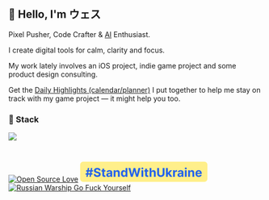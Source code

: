 ## 👋 Hello, I'm ウェス

Pixel Pusher, Code Crafter & [AI](https://huggingface.co/) Enthusiast.

I create digital tools for calm, clarity and focus.

My work lately involves an iOS project, indie game project and some product design consulting.

Get the [Daily Highlights (calendar/planner)](https://wkaminer.gumroad.com/l/dailyhighlights) I put together to help me stay on track with my game project — it might help you too.

### 🥞 Stack

<p align="left">
  <a href="https://skillicons.dev">
    <img src="https://skillicons.dev/icons?i=arch,apple,figma,neovim,html,css,js,py,lua,rust,swift,godot" />
  </a>
</p>

#
[![Open Source Love](https://badges.frapsoft.com/os/v3/open-source.png?v=103)](https://github.com/ellerbrock/open-source-badges/)
[![Stand With Ukraine](https://raw.githubusercontent.com/vshymanskyy/StandWithUkraine/main/badges/StandWithUkraine.svg)](https://stand-with-ukraine.pp.ua)
[![Russian Warship Go Fuck Yourself](https://raw.githubusercontent.com/vshymanskyy/StandWithUkraine/main/badges/RussianWarship.svg)](https://stand-with-ukraine.pp.ua)

<!--
**wkaminer/wkaminer** is a ✨ _special_ ✨ repository because its `README.md` (this file) appears on your GitHub profile.

Here are some ideas to get you started:

- 🔭 I’m currently working on ...
- 🌱 I’m currently learning ...
- 👯 I’m looking to collaborate on ...
- 🤔 I’m looking for help with ...
- 💬 Ask me about ...
- 📫 How to reach me: ...
- 😄 Pronouns: ...
- ⚡ Fun fact: ...
-->
